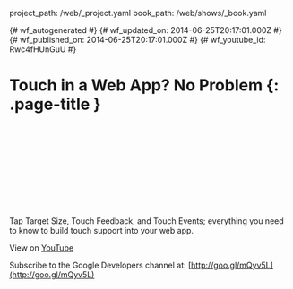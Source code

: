 project_path: /web/_project.yaml
book_path: /web/shows/_book.yaml

{# wf_autogenerated #}
{# wf_updated_on: 2014-06-25T20:17:01.000Z #}
{# wf_published_on: 2014-06-25T20:17:01.000Z #}
{# wf_youtube_id: Rwc4fHUnGuU #}

# Touch in a Web App? No Problem {: .page-title }


<div class="video-wrapper">
  <iframe class="devsite-embedded-youtube-video" data-video-id="Rwc4fHUnGuU"
          data-autohide="1" data-showinfo="0" frameborder="0" allowfullscreen>
  </iframe>
</div>

Tap Target Size, Touch Feedback, and Touch Events; everything you need to know to build touch support into your web app.

View on [YouTube](https://youtu.be/Rwc4fHUnGuU)

Subscribe to the Google Developers channel at: [http://goo.gl/mQyv5L](http://goo.gl/mQyv5L)
